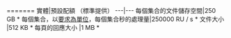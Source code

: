 =======
實體|預設配額 （標準提供）
---|---
每個集合的文件儲存空間|250 GB *
每個集合，以[要求為單位](../articles/documentdb/documentdb-request-units.md)，每個集合秒的處理量|250000 RU / s *
文件大小 |512 KB *
每頁的回應大小 |1 MB *
